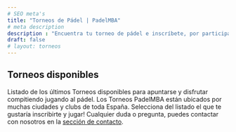 ```yaml
---
# SEO meta's
title: "Torneos de Pádel | PadelMBA"
# meta description
description : "Encuentra tu torneo de pádel e inscríbete, por participar podrás entrar en sorteos y premios. ¡Haz tu inscripción! PadelMBA, líder en formación y eventos de pádel online."
draft: false
# layout: torneos
---
```


## Torneos disponibles

Listado de los últimos Torneos disponibles para apuntarse y disfrutar compitiendo jugando al pádel. Los Torneos PadelMBA están ubicados por muchas ciudades y clubs de toda España. Selecciona del listado el que te gustaría inscribirte y jugar! Cualquier duda o pregunta, puedes contactar con nosotros en la [sección de contacto](/es/contacto/).